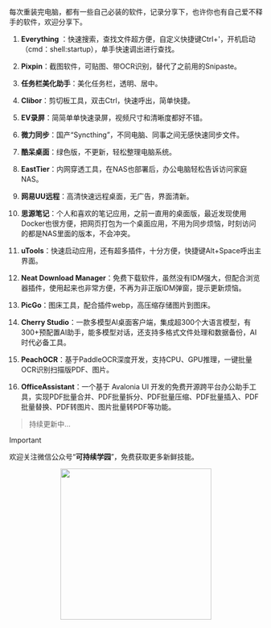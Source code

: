 每次重装完电脑，都有一些自己必装的软件，记录分享下，也许你也有自己爱不释手的软件，欢迎分享下。

1. **Everything** ：快速搜索，查找文件超方便，自定义快捷键Ctrl+'，开机启动（cmd：shell:startup），单手快速调出进行查找。

2. **Pixpin**：截图软件，可贴图、带OCR识别，替代了之前用的Snipaste。

3. **任务栏美化助手**：美化任务栏，透明、居中。

4. **Clibor**：剪切板工具，双击Ctrl，快速呼出，简单快捷。

5. **EV录屏**：简简单单快速录屏，视频尺寸和清晰度都好不错。

6. **微力同步**：国产“Syncthing”，不同电脑、同事之间无感快速同步文件。

7. **酷呆桌面**：绿色版，不更新，轻松整理电脑系统。

8. **EastTier**：内网穿透工具，在NAS也部署后，办公电脑轻松告诉访问家庭NAS。

9. **网易UU远程**：高清快速远程桌面，无广告，界面清新。

10. **思源笔记**：个人和喜欢的笔记应用，之前一直用的桌面版，最近发现使用Docker也很方便，把网页打包为一个桌面应用，不用为同步烦恼，时刻访问的都是NAS里面的版本，不会冲突。

11. **uTools**：快速启动应用，还有超多插件，十分方便，快捷键Alt+Space呼出主界面。

12. **Neat Download Manager**：免费下载软件，虽然没有IDM强大，但配合浏览器插件，使用起来也非常方便，不再为非正版IDM弹窗，提示更新烦恼。

13. **PicGo**：图床工具，配合插件webp，高压缩存储图片到图床。

14. **Cherry Studio**：一款多模型AI桌面客户端，集成超300个大语言模型，有300+预配置AI助手，能多模型对话，还支持多格式文件处理和数据备份，AI时代必备工具。

15. **PeachOCR**：基于PaddleOCR深度开发，支持CPU、GPU推理，一键批量OCR识别扫描版PDF、图片。

16. **OfficeAssistant**：一个基于 Avalonia UI 开发的免费开源跨平台办公助手工具，实现PDF批量合并、PDF批量拆分、PDF批量压缩、PDF批量插入、PDF批量替换、PDF转图片、图片批量转PDF等功能。

> 持续更新中…

> [!IMPORTANT]
> 欢迎关注微信公众号“**可持续学园**”，免费获取更多新鲜技能。

<p align="center">
  <img src="https://lei-1258171996.cos.ap-guangzhou.myqcloud.com/imgs/2025/20250801104612387.webp" width="300px" />
</p>